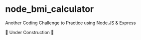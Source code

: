 # node_bmi_calculator
Another Coding Challenge to Practice using Node.JS & Express

🚧 Under Construction 🚧
